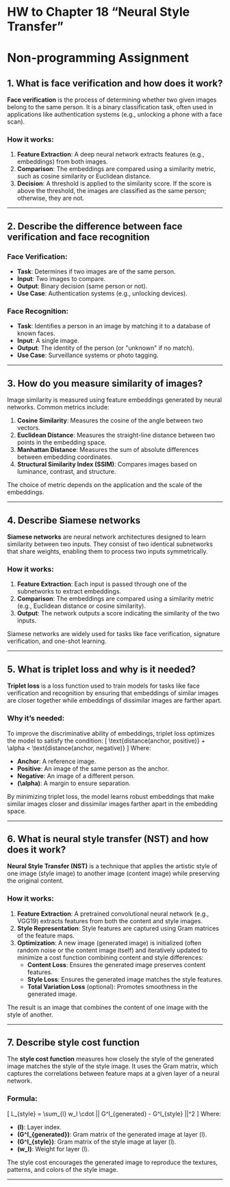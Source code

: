 # HW to Chapter 18 “Neural Style Transfer”

# Non-programming Assignment

## 1. What is face verification and how does it work?

**Face verification** is the process of determining whether two given images belong to the same person. It is a binary classification task, often used in applications like authentication systems (e.g., unlocking a phone with a face scan).

### How it works:
1. **Feature Extraction**: A deep neural network extracts features (e.g., embeddings) from both images.
2. **Comparison**: The embeddings are compared using a similarity metric, such as cosine similarity or Euclidean distance.
3. **Decision**: A threshold is applied to the similarity score. If the score is above the threshold, the images are classified as the same person; otherwise, they are not.

---

## 2. Describe the difference between face verification and face recognition

### Face Verification:
- **Task**: Determines if two images are of the same person.
- **Input**: Two images to compare.
- **Output**: Binary decision (same person or not).
- **Use Case**: Authentication systems (e.g., unlocking devices).

### Face Recognition:
- **Task**: Identifies a person in an image by matching it to a database of known faces.
- **Input**: A single image.
- **Output**: The identity of the person (or "unknown" if no match).
- **Use Case**: Surveillance systems or photo tagging.

---

## 3. How do you measure similarity of images?

Image similarity is measured using feature embeddings generated by neural networks. Common metrics include:
1. **Cosine Similarity**: Measures the cosine of the angle between two vectors.
2. **Euclidean Distance**: Measures the straight-line distance between two points in the embedding space.
3. **Manhattan Distance**: Measures the sum of absolute differences between embedding coordinates.
4. **Structural Similarity Index (SSIM)**: Compares images based on luminance, contrast, and structure.

The choice of metric depends on the application and the scale of the embeddings.

---

## 4. Describe Siamese networks

**Siamese networks** are neural network architectures designed to learn similarity between two inputs. They consist of two identical subnetworks that share weights, enabling them to process two inputs symmetrically.

### How it works:
1. **Feature Extraction**: Each input is passed through one of the subnetworks to extract embeddings.
2. **Comparison**: The embeddings are compared using a similarity metric (e.g., Euclidean distance or cosine similarity).
3. **Output**: The network outputs a score indicating the similarity of the two inputs.

Siamese networks are widely used for tasks like face verification, signature verification, and one-shot learning.

---

## 5. What is triplet loss and why is it needed?

**Triplet loss** is a loss function used to train models for tasks like face verification and recognition by ensuring that embeddings of similar images are closer together while embeddings of dissimilar images are farther apart.

### Why it’s needed:
To improve the discriminative ability of embeddings, triplet loss optimizes the model to satisfy the condition:
\[ \text{distance(anchor, positive)} + \alpha < \text{distance(anchor, negative)} \]
Where:
- **Anchor**: A reference image.
- **Positive**: An image of the same person as the anchor.
- **Negative**: An image of a different person.
- **\(\alpha\)**: A margin to ensure separation.

By minimizing triplet loss, the model learns robust embeddings that make similar images closer and dissimilar images farther apart in the embedding space.

---

## 6. What is neural style transfer (NST) and how does it work?

**Neural Style Transfer (NST)** is a technique that applies the artistic style of one image (style image) to another image (content image) while preserving the original content.

### How it works:
1. **Feature Extraction**: A pretrained convolutional neural network (e.g., VGG19) extracts features from both the content and style images.
2. **Style Representation**: Style features are captured using Gram matrices of the feature maps.
3. **Optimization**: A new image (generated image) is initialized (often random noise or the content image itself) and iteratively updated to minimize a cost function combining content and style differences:
   - **Content Loss**: Ensures the generated image preserves content features.
   - **Style Loss**: Ensures the generated image matches the style features.
   - **Total Variation Loss** (optional): Promotes smoothness in the generated image.

The result is an image that combines the content of one image with the style of another.

---

## 7. Describe style cost function

The **style cost function** measures how closely the style of the generated image matches the style of the style image. It uses the Gram matrix, which captures the correlations between feature maps at a given layer of a neural network.

### Formula:
\[
L_{style} = \sum_{l} w_l \cdot || G^l_{generated} - G^l_{style} ||^2
\]
Where:
- **\(l\)**: Layer index.
- **\(G^l_{generated}\)**: Gram matrix of the generated image at layer \(l\).
- **\(G^l_{style}\)**: Gram matrix of the style image at layer \(l\).
- **\(w_l\)**: Weight for layer \(l\).

The style cost encourages the generated image to reproduce the textures, patterns, and colors of the style image.

---